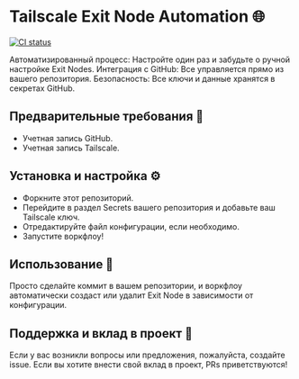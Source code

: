 # Tailscale Exit Node Automation 🌐

[![CI status][ci-badge]][ci-workflow]

[ci-badge]: https://github.com/dszubov/TailscaleNode/actions/workflows/TailscaleExitNode.yml/badge.svg
[ci-workflow]: https://github.com/dszubov/TailscaleNode/actions/workflows/TailscaleExitNode.yml

Автоматизированный процесс: Настройте один раз и забудьте о ручной настройке Exit Nodes.
Интеграция с GitHub: Все управляется прямо из вашего репозитория.
Безопасность: Все ключи и данные хранятся в секретах GitHub.

## Предварительные требования 🚀

- Учетная запись GitHub.
- Учетная запись Tailscale.

## Установка и настройка ⚙️

- Форкните этот репозиторий.
- Перейдите в раздел Secrets вашего репозитория и добавьте ваш Tailscale ключ.
- Отредактируйте файл конфигурации, если необходимо.
- Запустите воркфлоу!

## Использование 🔧

Просто сделайте коммит в вашем репозитории, и воркфлоу автоматически создаст или удалит Exit Node в зависимости от конфигурации.

## Поддержка и вклад в проект 💬

Если у вас возникли вопросы или предложения, пожалуйста, создайте issue. Если вы хотите внести свой вклад в проект, PRs приветствуются!
